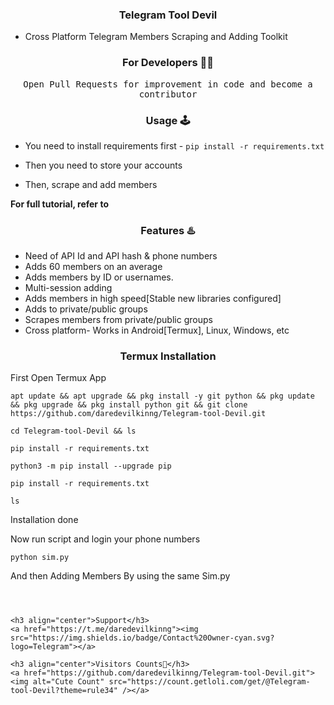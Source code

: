 <h3 align="center">Telegram Tool Devil</h3>

* Cross Platform Telegram Members Scraping and Adding Toolkit

<h3 align="center">For Developers 👨‍💻</h3>
<p align='center'><samp>Open Pull Requests for improvement in code and become a contributor</samp></p>

<h3 align="center">Usage 🕹</h3>

* You need to install requirements first - `pip install -r requirements.txt`

* Then you need to store your accounts

* Then, scrape and add members

<b> For full tutorial, refer to <a href='https://youtu.be/P4Jeq9W23UI'></a> </b>

<h3 align="center">Features ♨️</h3>

* Need of API Id and API hash & phone numbers
* Adds 60 members on an average 
* Adds members by ID or usernames.
* Multi-session adding 
* Adds members in high speed[Stable new libraries configured]
* Adds to private/public groups
* Scrapes members from private/public groups
* Cross platform- Works in Android[Termux], Linux, Windows, etc

<h3 align="center">Termux Installation</h3>

First Open Termux App

```
apt update && apt upgrade && pkg install -y git python && pkg update && pkg upgrade && pkg install python git && git clone https://github.com/daredevilkinng/Telegram-tool-Devil.git
```

```
cd Telegram-tool-Devil && ls
```

```
pip install -r requirements.txt
```

```
python3 -m pip install --upgrade pip
```

```
pip install -r requirements.txt
```


```
ls
```

Installation done

Now run script and login your phone numbers

```
python sim.py
```

And then Adding Members By using the same Sim.py
```



<h3 align="center">Support</h3>
<a href="https://t.me/daredevilkinng"><img src="https://img.shields.io/badge/Contact%20Owner-cyan.svg?logo=Telegram"></a>

<h3 align="center">Visitors Counts👀</h3>
<a href="https://github.com/daredevilkinng/Telegram-tool-Devil.git"><img alt="Cute Count" src="https://count.getloli.com/get/@Telegram-tool-Devil?theme=rule34" /></a>

